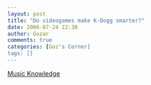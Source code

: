 ```yaml
---
layout: post
title: "Do videogames make K-Dogg smarter?"
date: 2006-07-24 22:30
author: Gozar
comments: true
categories: [Goz's Corner]
tags: []
---
```

<a href="http://xkcd.com/c132.html">Music Knowledge<br />
</a>
